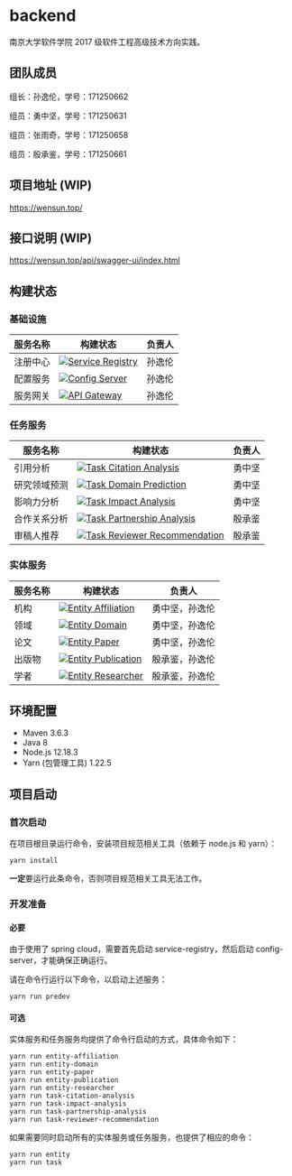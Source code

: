 # backend

南京大学软件学院 2017 级软件工程高级技术方向实践。

## 团队成员

组长：孙逸伦，学号：171250662

组员：勇中坚，学号：171250631

组员：张雨奇，学号：171250658

组员：殷承鉴，学号：171250661

## 项目地址 (WIP)

https://wensun.top/

## 接口说明 (WIP)

https://wensun.top/api/swagger-ui/index.html

## 构建状态

### 基础设施

| 服务名称 | 构建状态                                                     | 负责人 |
| -------- | ------------------------------------------------------------ | ------ |
| 注册中心 | [![Service Registry](https://github.com/NJU-SE-17-advanced-se/backend/workflows/Release%20Service%20Registry/badge.svg)](https://github.com/NJU-SE-17-advanced-se/backend/actions) | 孙逸伦 |
| 配置服务 | [![Config Server](https://github.com/NJU-SE-17-advanced-se/backend/workflows/Release%20Config%20Server/badge.svg)](https://github.com/NJU-SE-17-advanced-se/backend/actions) | 孙逸伦 |
| 服务网关 | [![API Gateway](https://github.com/NJU-SE-17-advanced-se/backend/workflows/Release%20API%20Gateway/badge.svg)](https://github.com/NJU-SE-17-advanced-se/backend/actions) | 孙逸伦 |

### 任务服务

| 服务名称     | 构建状态                                                     | 负责人 |
| ------------ | ------------------------------------------------------------ | ------ |
| 引用分析     | [![Task Citation Analysis](https://github.com/NJU-SE-17-advanced-se/backend/workflows/Release%20Citation%20Analysis%20Task%20Service/badge.svg)](https://github.com/NJU-SE-17-advanced-se/backend/actions) | 勇中坚 |
| 研究领域预测 | [![Task Domain Prediction](https://github.com/NJU-SE-17-advanced-se/backend/workflows/Release%20Domain%20Prediction%20Task%20Service/badge.svg)](https://github.com/NJU-SE-17-advanced-se/backend/actions) | 勇中坚 |
| 影响力分析   | [![Task Impact Analysis](https://github.com/NJU-SE-17-advanced-se/backend/workflows/Release%20Impact%20Analysis%20Task%20Service/badge.svg)](https://github.com/NJU-SE-17-advanced-se/backend/actions) | 勇中坚 |
| 合作关系分析 | [![Task Partnership Analysis](https://github.com/NJU-SE-17-advanced-se/backend/workflows/Release%20Partnership%20Analysis%20Task%20Service/badge.svg)](https://github.com/NJU-SE-17-advanced-se/backend/actions) | 殷承鉴 |
| 审稿人推荐   | [![Task Reviewer Recommendation](https://github.com/NJU-SE-17-advanced-se/backend/workflows/Release%20Reviewer%20Recommendation%20Task%20Service/badge.svg)](https://github.com/NJU-SE-17-advanced-se/backend/actions) | 殷承鉴 |

### 实体服务

| 服务名称 | 构建状态 | 负责人 |
| -------- | -------- | -------- |
| 机构     | [![Entity Affiliation](https://github.com/NJU-SE-17-advanced-se/backend/workflows/Release%20Affiliation%20Entity%20Service/badge.svg)](https://github.com/NJU-SE-17-advanced-se/backend/actions) | 勇中坚，孙逸伦 |
| 领域     | [![Entity Domain](https://github.com/NJU-SE-17-advanced-se/backend/workflows/Release%20Domain%20Entity%20Service/badge.svg)](https://github.com/NJU-SE-17-advanced-se/backend/actions)      | 勇中坚，孙逸伦 |
| 论文     | [![Entity Paper](https://github.com/NJU-SE-17-advanced-se/backend/workflows/Release%20Paper%20Entity%20Service/badge.svg)](https://github.com/NJU-SE-17-advanced-se/backend/actions)      | 勇中坚，孙逸伦 |
| 出版物    | [![Entity Publication](https://github.com/NJU-SE-17-advanced-se/backend/workflows/Release%20Publication%20Entity%20Service/badge.svg)](https://github.com/NJU-SE-17-advanced-se/backend/actions)      | 殷承鉴，孙逸伦 |
| 学者     | [![Entity Researcher](https://github.com/NJU-SE-17-advanced-se/backend/workflows/Release%20Researcher%20Entity%20Service/badge.svg)](https://github.com/NJU-SE-17-advanced-se/backend/actions)      | 殷承鉴，孙逸伦 |

## 环境配置

- Maven 3.6.3
- Java 8
- Node.js 12.18.3
- Yarn (包管理工具) 1.22.5

## 项目启动

### 首次启动

在项目根目录运行命令，安装项目规范相关工具（依赖于 node.js 和 yarn）：

```shell script
yarn install
```

**一定**要运行此条命令，否则项目规范相关工具无法工作。

### 开发准备

#### 必要

由于使用了 spring cloud，需要首先启动 service-registry，然后启动 config-server，才能确保正确运行。

请在命令行运行以下命令，以启动上述服务：

```shell script
yarn run predev
```

#### 可选

实体服务和任务服务均提供了命令行启动的方式，具体命令如下：

```shell
yarn run entity-affiliation
yarn run entity-domain
yarn run entity-paper
yarn run entity-publication
yarn run entity-researcher
yarn run task-citation-analysis
yarn run task-impact-analysis
yarn run task-partnership-analysis
yarn run task-reviewer-recommendation
```

如果需要同时启动所有的实体服务或任务服务，也提供了相应的命令：

```shell
yarn run entity
yarn run task
```

